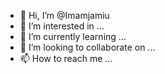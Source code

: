 - 👋 Hi, I’m @Imamjamiu
- 👀 I’m interested in ...
- 🌱 I’m currently learning ...
- 💞️ I’m looking to collaborate on ...
- 📫 How to reach me ...

<!---
Imamjamiu/Imamjamiu is a ✨ special ✨ repository because its `README.md` (this file) appears on your GitHub profile.
You can click the Preview link to take a look at your changes.
--->
